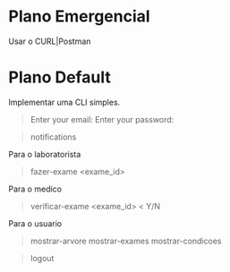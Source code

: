 # Plano Emergencial 

Usar o CURL|Postman

# Plano Default

Implementar uma CLI simples.

> Enter your email: 
> Enter your password:

> notifications

Para o laboratorista
> fazer-exame <exame_id>

Para o medico
> verificar-exame <exame_id>
< Y/N

Para o usuario
> mostrar-arvore
> mostrar-exames
> mostrar-condicoes



> logout
